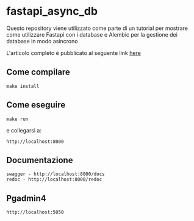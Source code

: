 # fastapi_async_db

Questo repository viene utilizzato come parte di un tutorial per mostrare come utilizzare Fastapi con i database e Alembic per la gestione dei database in modo asincrono

L'articolo completo è pubblicato al seguente link [here](https://scienzadeidati.com/blog/fastapi-con-sqlalchemy-postgresql-alembic-e-docker-parte-2-versione-asincrona/)

## Come compilare
	
	make install

## Come eseguire

	make run

e collegarsi a:

    http://localhost:8000

## Documentazione

    swagger - http://localhost:8000/docs
    redoc - http://localhost:8000/redoc

## Pgadmin4

    http://localhost:5050
